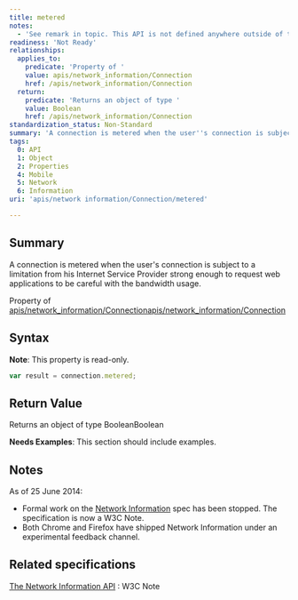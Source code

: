 ```yaml
---
title: metered
notes:
  - 'See remark in topic. This API is not defined anywhere outside of the Network Information API W3C Note [1]. Also, this form lacks the specifications template.'
readiness: 'Not Ready'
relationships:
  applies_to:
    predicate: 'Property of '
    value: apis/network_information/Connection
    href: /apis/network_information/Connection
  return:
    predicate: 'Returns an object of type '
    value: Boolean
    href: /apis/network_information/Connection
standardization_status: Non-Standard
summary: 'A connection is metered when the user''s connection is subject to a limitation from his Internet Service Provider strong enough to request web applications to be careful with the bandwidth usage.'
tags:
  0: API
  1: Object
  2: Properties
  4: Mobile
  5: Network
  6: Information
uri: 'apis/network information/Connection/metered'

---
```

## <span>Summary</span>

A connection is metered when the user's connection is subject to a limitation from his Internet Service Provider strong enough to request web applications to be careful with the bandwidth usage.

Property of [apis/network\_information/Connection](/apis/network_information/Connection)[apis/network\_information/Connection](/apis/network_information/Connection)

## <span>Syntax</span>

**Note**: This property is read-only.

``` js
var result = connection.metered;
```

## <span>Return Value</span>

Returns an object of type BooleanBoolean

**Needs Examples**: This section should include examples.

## <span>Notes</span>

As of 25 June 2014:

-   Formal work on the [Network Information](http://www.w3.org/TR/netinfo-api/) spec has been stopped. The specification is now a W3C Note.
-   Both Chrome and Firefox have shipped Network Information under an experimental feedback channel.

## <span>Related specifications</span>

[The Network Information API](http://www.w3.org/TR/netinfo-api/)
:   W3C Note
